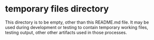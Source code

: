 # temporary files directory

This directory is to be empty, other than this README.md file. It may be used during development or testing to contain temporary working files, testing output, other other artifacts used in those processes.
